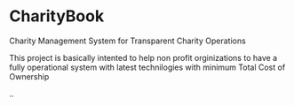 # CharityBook
Charity Management System for Transparent Charity Operations

This project is basically intented to help non profit orginizations to have a fully operational system with latest technilogies with minimum Total Cost of Ownership


..

